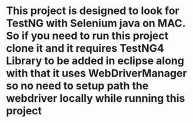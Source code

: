 # This project is designed to look for TestNG with Selenium java on MAC. So if you need to run this project clone it and it requires TestNG4 Library to be added in eclipse along with that it uses WebDriverManager so no need to setup path the webdriver locally while running this project
